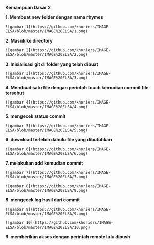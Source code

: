 **Kemampuan Dasar 2**


**1. Membuat new folder dengan nama rhymes**

    ![gambar 1](https://github.com/khoriers/IMAGE-ELSA/blob/master/IMAGE%20ELSA/1.png)
    
**2. Masuk ke directory**
    
    ![gambar 2](https://github.com/khoriers/IMAGE-ELSA/blob/master/IMAGE%20ELSA/2.png)

**3. Inisialisasi git di folder yang telah dibuat**

    ![gambar 3](https://github.com/khoriers/IMAGE-ELSA/blob/master/IMAGE%20ELSA/3.png)

**4. Membuat satu file dengan perintah touch kemudian commit file tersebut**
   
    ![gambar 4](https://github.com/khoriers/IMAGE-ELSA/blob/master/IMAGE%20ELSA/4.png)

**5. mengecek status commit**

    ![gambar 5](https://github.com/khoriers/IMAGE-ELSA/blob/master/IMAGE%20ELSA/5.png)

**6. download terlebih dahulu file yang dibutuhkan**

    ![gambar 6](https://github.com/khoriers/IMAGE-ELSA/blob/master/IMAGE%20ELSA/6.png)
 
**7. melakukan add kemudian commit**

    ![gambar 7](https://github.com/khoriers/IMAGE-ELSA/blob/master/IMAGE%20ELSA/7.png)
    
    ![gambar 8](https://github.com/khoriers/IMAGE-ELSA/blob/master/IMAGE%20ELSA/8.png)

**8. mengecek log hasil dari commit**
    
    ![gambar 9](https://github.com/khoriers/IMAGE-ELSA/blob/master/IMAGE%20ELSA/9.png)
    
    ![gambar 10](https://github.com/khoriers/IMAGE-ELSA/blob/master/IMAGE%20ELSA/10.png)

**9. memberikan akses dengan perintah remote lalu dipush**
